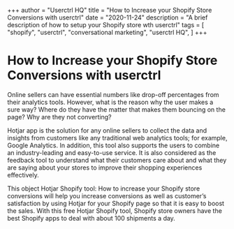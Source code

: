 +++
author = "Userctrl HQ"
title = "How to Increase your Shopify Store Conversions with userctrl"
date = "2020-11-24"
description = "A brief description of how to setup your Shopify store wth userctrl"
tags = [
    "shopify",
    "userctrl",
    "conversational marketing",
    "userctrl HQ",
]
+++

# How to Increase your Shopify Store Conversions with userctrl

Online sellers can have essential numbers like drop-off percentages from their analytics tools. However, what is the reason why the user makes a sure way? Where do they have the matter that makes them bouncing on the page? Why are they not converting?

Hotjar app is the solution for any online sellers to collect the data and insights from customers like any traditional web analytics tools; for example, Google Analytics. In addition, this tool also supports the users to combine an industry-leading and easy-to-use service. It is also considered as the feedback tool to understand what their customers care about and what they are saying about your stores to improve their shopping experiences effectively.

This object Hotjar Shopify tool: How to increase your Shopify store conversions will help you increase conversions as well as customer’s satisfaction by using Hotjar for your Shopify page so that it is easy to boost the sales. With this free Hotjar Shopify tool, Shopify store owners have the best Shopify apps to deal with about 100 shipments a day.


